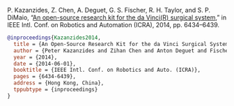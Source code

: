 P. Kazanzides, Z. Chen, A. Deguet, G. S. Fischer, R. H. Taylor, and S. P. DiMaio, “[An open-source research kit for the da Vinci(R) surgical system](/jhu-dvrk/sawIntuitiveResearchKit/wiki/kazanzides-chen-etal-icra-2014.pdf),” in IEEE Intl. Conf. on Robotics and Automation (ICRA), 2014, pp. 6434–6439. 

```bibtex
@inproceedings{Kazanzides2014,
  title = {An Open-Source Research Kit for the da Vinci Surgical System},
  author = {Peter Kazanzides and Zihan Chen and Anton Deguet and Fischer, Gregory S. and Taylor, Russell H. and DiMaio, Simon P.},
  year = {2014},
  date = {2014-06-01},
  booktitle = {IEEE Intl. Conf. on Robotics and Auto. (ICRA)},
  pages = {6434-6439},
  address = {Hong Kong, China},
  tppubtype = {inproceedings}
}
```